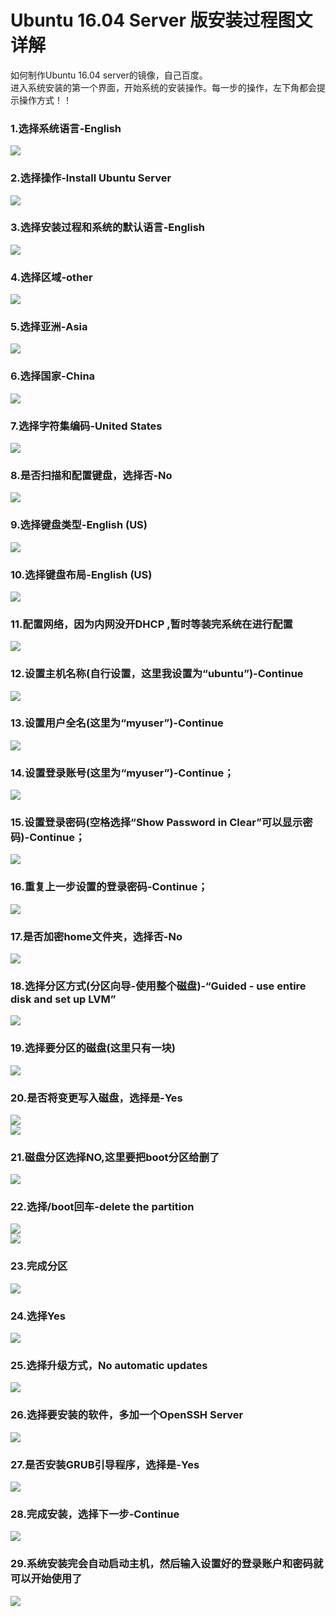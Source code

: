 # Ubuntu 16.04 Server 版安装过程图文详解
如何制作Ubuntu 16.04 server的镜像，自己百度。   
进入系统安装的第一个界面，开始系统的安装操作。每一步的操作，左下角都会提示操作方式！！
### 1.选择系统语言-English  
![](../imgs/60.png)   
### 2.选择操作-Install Ubuntu Server
![](../imgs/61.png)   
### 3.选择安装过程和系统的默认语言-English
![](../imgs/62.png)   
### 4.选择区域-other
![](../imgs/63.png)   
### 5.选择亚洲-Asia
![](../imgs/64.png)   
### 6.选择国家-China
![](../imgs/65.png)   
### 7.选择字符集编码-United States
![](../imgs/66.png)   
### 8.是否扫描和配置键盘，选择否-No
![](../imgs/67.png)   
### 9.选择键盘类型-English (US)
![](../imgs/68.png)   
### 10.选择键盘布局-English (US)
![](../imgs/69.png)   
### 11.配置网络，因为内网没开DHCP ,暂时等装完系统在进行配置
![](../imgs/70.png)    
### 12.设置主机名称(自行设置，这里我设置为“ubuntu”)-Continue
![](../imgs/71.png)   
### 13.设置用户全名(这里为“myuser”)-Continue
![](../imgs/72.png)   
### 14.设置登录账号(这里为“myuser”)-Continue；
![](../imgs/73.png)   
### 15.设置登录密码(空格选择“Show Password in Clear”可以显示密码)-Continue；
![](../imgs/74.png)   
### 16.重复上一步设置的登录密码-Continue；
![](../imgs/75.png)   
### 17.是否加密home文件夹，选择否-No
![](../imgs/76.png)  
### 18.选择分区方式(分区向导-使用整个磁盘)-“Guided - use entire disk and set up LVM”
![](../imgs/77.png)   
### 19.选择要分区的磁盘(这里只有一块)
![](../imgs/78.png)   
### 20.是否将变更写入磁盘，选择是-Yes
![](../imgs/79.png)   
![](../imgs/80.png)   
### 21.磁盘分区选择NO,这里要把boot分区给删了
![](../imgs/81.png)   
### 22.选择/boot回车-delete the partition
![](../imgs/82.png)   
![](../imgs/83.png)   
### 23.完成分区
![](../imgs/84.png)   
### 24.选择Yes
![](../imgs/85.png)
### 25.选择升级方式，No automatic updates
![](../imgs/86.png)   
### 26.选择要安装的软件，多加一个OpenSSH Server
![](../imgs/87.png)   
### 27.是否安装GRUB引导程序，选择是-Yes
![](../imgs/88.png)   
### 28.完成安装，选择下一步-Continue
![](../imgs/89.png)   
### 29.系统安装完会自动启动主机，然后输入设置好的登录账户和密码就可以开始使用了
![](../imgs/90.png) 